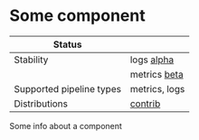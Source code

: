 # Some component

<!-- status autogenerated section -->
| Status                   |           |
| ------------------------ |-----------|
| Stability                | logs [alpha]   |
|                 | metrics [beta]   |
| Supported pipeline types | metrics, logs   |
| Distributions            | [contrib] |

[alpha]: https://github.com/open-telemetry/opentelemetry-collector#alpha
[beta]: https://github.com/open-telemetry/opentelemetry-collector#beta
[contrib]: https://github.com/open-telemetry/opentelemetry-collector-releases/tree/main/distributions/otelcol-contrib
<!-- end autogenerated section -->

Some info about a component
